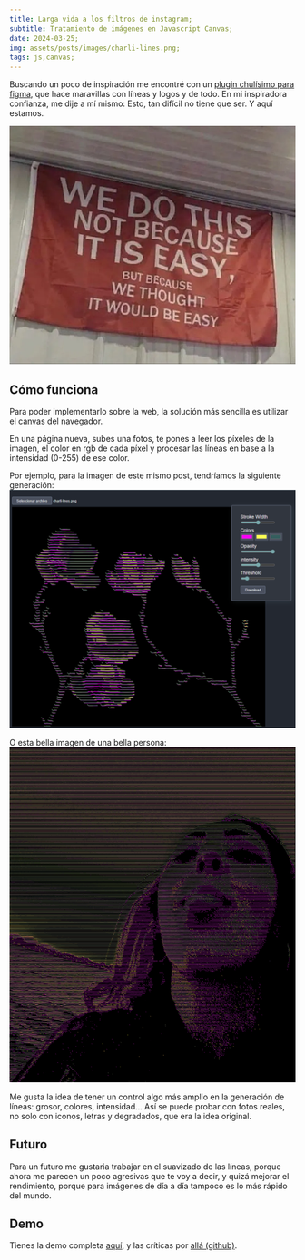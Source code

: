 ```yaml
---
title: Larga vida a los filtros de instagram;
subtitle: Tratamiento de imágenes en Javascript Canvas;
date: 2024-03-25;
img: assets/posts/images/charli-lines.png;
tags: js,canvas;
---
```

Buscando un poco de inspiración me encontré con un <a href="https://www.figma.com/community/plugin/1333908306878255000/ruri-lines" target="_blank">plugin chulísimo para figma</a>, que hace maravillas con líneas y logos y de todo. En mi inspiradora confianza, me dije a mí mismo:  Esto, tan difícil no tiene que ser. Y aquí estamos.

<img src="assets/posts/lines/1691081997342.webp" />

## Cómo funciona

Para poder implementarlo sobre la web, la solución más sencilla es utilizar el <a href="https://developer.mozilla.org/es/docs/Web/API/Canvas_API" target="_blank">canvas</a> del navegador.

En una página nueva, subes una fotos, te pones a leer los píxeles de la imagen, el color en rgb de cada píxel y procesar las líneas en base a la intensidad (0-255) de ese color. 

Por ejemplo, para la imagen de este mismo post, tendríamos la siguiente generación:
<img src="assets/posts/lines/demo.png" />

O esta bella imagen de una bella persona:
<img src="assets/posts/lines/demo_1.png" />

Me gusta la idea de tener un control algo más amplio en la generación de líneas: grosor, colores, intensidad... Así se puede probar con fotos reales, no solo con iconos, letras y degradados, que era la idea original. 

## Futuro

Para un futuro me gustaria trabajar en el suavizado de las líneas, porque ahora me parecen un poco agresivas que te voy a decir, y quizá mejorar el rendimiento, porque para imágenes de día a día tampoco es lo más rápido del mundo. 

## Demo
Tienes la demo completa <a href="https://daiant.github.io/charli-lines/" target="_blank">aquí</a>, y las críticas por <a href="https://github.com/daiant/charli-lines" target="_blank">allá (github)</a>.